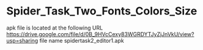 # Spider_Task_Two_Fonts_Colors_Size

apk file is located at the following URL
https://drive.google.com/file/d/0B_9HVcCexy83WGRDYTJyZjJnVkU/view?usp=sharing
file name 
spidertask2_editor1.apk
